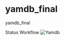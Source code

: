 # yamdb_final
yamdb_final

Status Workflow
![Yamdb](https://github.com/kim-a-s/yamdb_final/actions/workflows/yamdb_final.yml/badge.svg)
